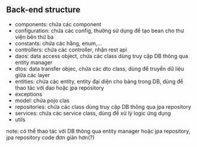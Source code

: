 ## Back-end structure
- components: chứa các component
- configuration: chứa các config, thường sử dụng để tạo bean cho thư viện bên thứ ba
- constants: chứa các hằng, enum,...
- controllers: chứa các controller, nhận rest api
- daos: data access object, chứa các class dùng truy cập DB thông qua entity manager
- dtos: data transfer objec, chứa các dto class, dùng để truyền dữ liệu giữa các layer
- entities:  chứa các entity, entity đại diện cho bảng trong DB, dùng để thao tác với dao hoặc jpa repository
- exceptions
- model: chứa pojo clas
- repositories: chứa các class dùng truy cập DB thông qua jpa repository
- services: chứa các service class, dùng để xử lý logic ứng dụng
- utils

note: có thể thao tác với DB thông qua entity manager hoặc jpa repository, jpa repository  code đơn giản hơn(?)

